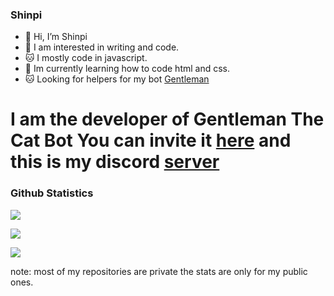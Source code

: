 ### Shinpi

* 👋 Hi, I’m Shinpi
* 🤔 I am interested in writing and code.
* 🐱 I mostly code in javascript.
* 📖 Im currently learning how to code html and css.
* 🐱 Looking for helpers for my bot [Gentleman](https://github.com/Shinpi-Tekita/Shinpi-Stuff/tree/main/Gentleman)

# I am the developer of **Gentleman The Cat Bot** You can invite it [here](https://discord.com/oauth2/authorize?client_id=870413726711435297&permissions=1103203134710&scope=bot%20applications.commands) and this is my discord [server](https://discord.gg/j3YamACwPu')

### Github Statistics

![](https://github-readme-stats.vercel.app/api?username=Shinpi-Tekita&show_icons=true&theme=dracula&hide=[%22issues%22])

![](https://github-profile-trophy.vercel.app/?username=Shinpi-Tekita&theme=dracula)

![](https://github-readme-stats.vercel.app/api/top-langs?username=Shinpi-Tekita&show_icons=true&theme=dracula&layout=compact)

note: most of my repositories are private the stats are only for my public ones.
